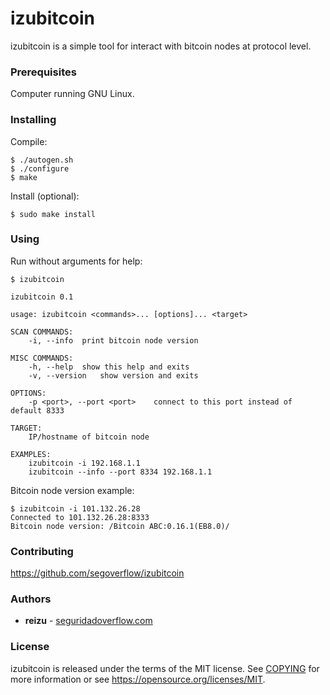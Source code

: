 # izubitcoin

izubitcoin is a simple tool for interact with bitcoin nodes at protocol level.

### Prerequisites

Computer running GNU Linux.

### Installing

Compile:
```
$ ./autogen.sh
$ ./configure
$ make
```

Install (optional):

```
$ sudo make install
```

### Using

Run without arguments for help:


```
$ izubitcoin

izubitcoin 0.1

usage: izubitcoin <commands>... [options]... <target>

SCAN COMMANDS:
	-i, --info	print bitcoin node version

MISC COMMANDS:
	-h, --help	show this help and exits
	-v, --version	show version and exits

OPTIONS:
	-p <port>, --port <port>	connect to this port instead of default 8333

TARGET:
	IP/hostname of bitcoin node

EXAMPLES:
	izubitcoin -i 192.168.1.1
	izubitcoin --info --port 8334 192.168.1.1

```

Bitcoin node version example:

```
$ izubitcoin -i 101.132.26.28
Connected to 101.132.26.28:8333
Bitcoin node version: /Bitcoin ABC:0.16.1(EB8.0)/
```

### Contributing

https://github.com/segoverflow/izubitcoin


### Authors

* **reizu** - [seguridadoverflow.com](http://seguridadoverlow.com)

### License

izubitcoin is released under the terms of the MIT license. See [COPYING](COPYING) for more
information or see https://opensource.org/licenses/MIT.
